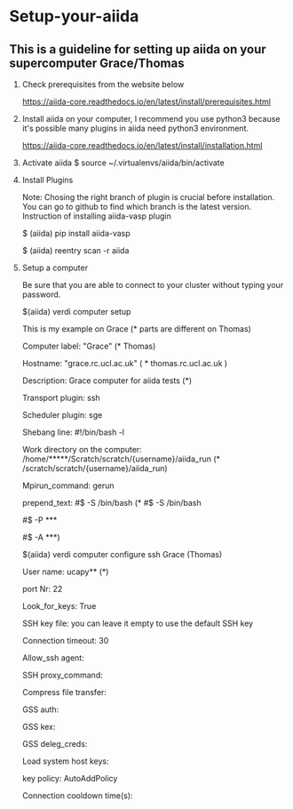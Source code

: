 # Setup-your-aiida

This is a guideline for setting up aiida on your supercomputer Grace/Thomas
-----------

1. Check prerequisites from the website below

   https://aiida-core.readthedocs.io/en/latest/install/prerequisites.html

2. Install aiida on your computer, I recommend you use python3 because it's possible many plugins in aiida need python3 environment.
 
   https://aiida-core.readthedocs.io/en/latest/install/installation.html

3. Activate aiida 
   $ source ~/.virtualenvs/aiida/bin/activate
4. Install Plugins

   Note: Chosing the right branch of plugin is crucial before installation. You can go to github to find which branch is the latest version.
   Instruction of installing aiida-vasp plugin
   
   $ (aiida) pip install aiida-vasp
   
   $ (aiida) reentry scan -r aiida
   
5. Setup a computer
   
   Be sure that you are able to connect to your cluster without typing your password.
   
   $(aiida) verdi computer setup
   
   This is my example on Grace (* parts are different on Thomas)
   
   Computer label: "Grace" (* Thomas)
   
   Hostname: "grace.rc.ucl.ac.uk"  ( * thomas.rc.ucl.ac.uk )
   
   Description: Grace computer for aiida tests (*)
   
   Transport plugin: ssh
   
   Scheduler plugin: sge   
   
   Shebang line: #!/bin/bash -l
   
   Work directory on the computer: /home/*****/Scratch/scratch/{username}/aiida_run (* /scratch/scratch/{username}/aiida_run)
   
   Mpirun_command: gerun
   
   prepend_text: 
   #$ -S /bin/bash 
   (* #$ -S /bin/bash
      
      #$ -P ***
      
      #$ -A ***)
   
   $(aiida) verdi computer configure ssh Grace (Thomas)
   
   User name: ucapy** (*)
   
   port Nr: 22
   
   Look_for_keys: True
   
   SSH key file: you can leave it empty to use the default SSH key
   
   Connection timeout: 30
   
   Allow_ssh agent:
   
   SSH proxy_command:
   
   Compress file transfer:
   
   GSS auth:
   
   GSS kex:
   
   GSS deleg_creds:
   
   Load system host keys:
   
   key policy: AutoAddPolicy
   
   Connection cooldown time(s):
     
   
   
 
